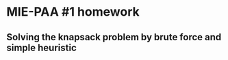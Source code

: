 MIE-PAA #1 homework
=========

Solving the knapsack problem by brute force and simple heuristic
---

